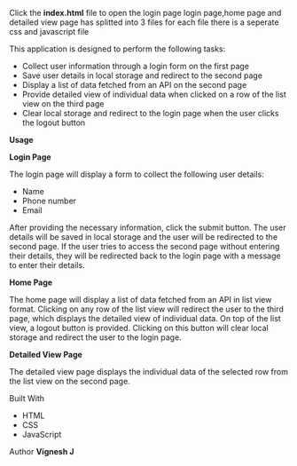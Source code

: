 Click the **index.html** file to open the login page
login page,home page and detailed view page has splitted into 3 files for each file there is a seperate css and javascript file

This application is designed to perform the following tasks:

- Collect user information through a login form on the first page
- Save user details in local storage and redirect to the second page
- Display a list of data fetched from an API on the second page
- Provide detailed view of individual data when clicked on a row of the list view on the third page
- Clear local storage and redirect to the login page when the user clicks the logout button


**Usage**

**Login Page**

The login page will display a form to collect the following user details:

 - Name
 - Phone number
 - Email
 
After providing the necessary information, click the submit button. The user details will be saved in local storage and the user will be redirected to the second page.
If the user tries to access the second page without entering their details, they will be redirected back to the login page with a message to enter their details.

**Home Page**

The home page will display a list of data fetched from an API in list view format.
Clicking on any row of the list view will redirect the user to the third page, which displays the detailed view of individual data.
On top of the list view, a logout button is provided. Clicking on this button will clear local storage and redirect the user to the login page.

**Detailed View Page**

The detailed view page displays the individual data of the selected row from the list view on the second page.

Built With
- HTML
- CSS
- JavaScript

Author
**Vignesh J**